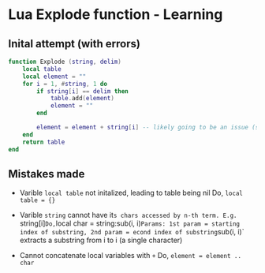 # Lua Explode function - Learning

## Inital attempt (with errors)

```Lua
function Explode (string, delim)
    local table 
    local element = ""
    for i = 1, #string, 1 do
        if string[i] == delim then
            table.add(element) 
            element = ""
        end

        element = element + string[i] -- likely going to be an issue (string[i])
    end
    return table
end
```

## Mistakes made

*   Varible `local table` not initalized, leading to table being nil
    Do, `local table = {}`

*   Varible `string` cannot have it`s chars accessed by n-th term. E.g. `string[i]`
    Do, `local char = string:sub(i, i)`
    Params: 1st param = starting index of substring, 2nd param = econd index of substring
    `sub(i, i)` extracts a substring from i to i (a single character)
          

*   Cannot concatenate local variables with `+`
    Do, `element = element .. char`





